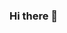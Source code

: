### Hi there 👋

<!--
**andybolank/andybolank** is a ✨ _special_ ✨ repository because its `README.md` (this file) appears on your GitHub profile.

Here are some ideas to get you started:

- 🔭 I’m currently working on PT. Blue Bird Group
- 🌱 I’m currently learning Computer Technical Support & Programming
- 👯 I’m looking to collaborate on make a programming project
- 🤔 I’m looking for help with master of programming
- 💬 Ask me about my passion
- 📫 How to reach me: at my email on andybolank.ab@gmail.com
- 😄 Pronouns: ...
- ⚡ Fun fact: ...
-->
